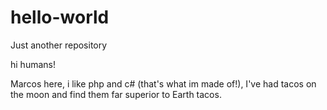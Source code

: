 # hello-world
Just another repository

hi humans!

Marcos here, i like php and c# (that's what im made of!),
I've had tacos on the moon and find them far superior to Earth tacos.
